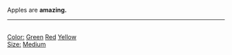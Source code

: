 Apples are **amazing.**<hr/><br/>[Color:](Color/index.md) [Green](Color/Green.md) [Red](Color/Red.md) [Yellow](Color/Yellow.md)<br/>[Size:](Size/index.md) [Medium](Size/Medium.md)